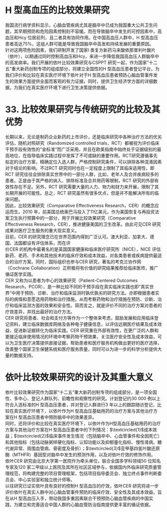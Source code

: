 # H 型高血压的比较效果研究  
我国流行病学资料显示，心脑血管疾病尤其是脑卒中已成为我国重大公共卫生问题，其早期预防和危险因素控制刻不容缓。而在导致脑卒中发生的可控因素中，高血压和Hcy 位居前列，且二者具有协同作用。在中国高血压人群中，H 型高血压患者高达$75\%$，这组人群可能是导致我国脑卒中高发和持续发展的重要原因。  
针对这两项危险因素，我们研制开发了国家I 类复方新药马来酸依那普利叶酸片（依叶），以期通过同时控制高血压和Hcy，来进一步降低我国高血压人群脑卒中的高发病率。我们开展的依叶比较效果研究与CSPPT 研究一起，作为国家“十二五”重大新药创制专项的组成部分，将建立全国性的H 型高血压患者登记平台，为我们评价和比较在真实医疗环境下依叶对于H 型高血压患者预防心脑血管事件发生的效果方面提供全面而客观的有力证据，同时，提供卫生经济学方面的详细数据，为我们在真实医疗环境下进行卫生决策提供依据。  
# 33. 比较效果研究与传统研究的比较及其优势  
长期以来，无论是制药企业新药的上市评价，还是临床研究中各种治疗方法的优劣评估，随机对照研究（Randomized controlled trials，RCT）都被视为评价临床干预手段有效性的“金标准”而广泛采用，并且在欧美指南中始终处于证据级别的最高地位，在指导临床实践过程中发挥了不可或缺的重要作用。RCT研究遵循事先拟定的治疗方案，精确定位入选人群，严格控制研究条件，可以排除各种混淆因素对于结论的影响。不过RCT 研究同时也在一定程度上限制了其临床适用性，即RCT 研究往往会排除真实世界中的一部分人群，比如，老年人及合并疾病较多的患者。正是由于其严格的纳入、排除标准及合并用药等限制，RCT 研究的外部有效性存在不足。另外，RCT 研究需要大量的人力、物力和财力来开展，限制了其长期开展的可能性。总之，RCT 研究虽然有很多优点，但是并不能解决所有的临床问题。  
因此，比较效果研究（Comparative Effectiveness Research，CER）的概念应运而生。2010 年，前美国总统奥巴马投入了11亿美元，作为美国恢复与再投资法案卫生执行预算中的一部分，用于开展比较效果研究（Comparative Effectiveness Research，CER），推进健康美国的卫生改革。由此可见CER 研究成果对医疗卫生服务的重大现实意义。  
目前，CER 的研究理念已在世界范围内得到广泛认可。澳大利亚、加拿大、德国、法国都设有评估体系，而在评  
价CER 的机构中最著名的是英国国家健康和临床医疗研究所（NICE），NICE 评估新药、老药、手术和其他技术的临床疗效和成本效益，对各类患者或疾病提供最适合的治疗方案。同时，国际组织也参与CER 研究，著名的考克兰协作网（Cochrane Collaboration）正积极将有价值的研究结果推荐给临床医师，推广循证医学实践。  
CER 又称为以患者为中心的效果研究（Patient-Centered Outcomes Research，PCOR），是一种比较不同的干预手段在真实临床实践也即“真实世界”中用于预防、诊断、治疗和临床监测时孰优孰劣的研究方法。亦即根据患者实际的病情和意愿选用药物和治疗措施，从而考察药物和治疗措施在预防、诊断、治疗和临床监测方面的效果和安全性。简而言之，就是评价不同的治疗方案对患者的疗效差异，并找出最好的治疗方法。  
CER 研究将患者、社会和支付方等作为一个整体来考虑，鼓励发展和应用临床登记资料，建立临床数据库网络及各种电子健康信息，以评估远期医疗结果及成本效益，促进新证据转化为临床实践。CER 研究重在外部有效性，在更广泛的人群和更接近临床使用情况的环境中考察药物干预效果，关注医疗安全性及成本效益，可以为卫生医疗决策提供直接证据，帮助患者和医疗服务机构做出更好的医疗选择，改善整个国家卫生保健系统和医疗服务质量，同时可以为进一步的科学分析提供大量的数据支持。  
#  依叶比较效果研究的设计及其重大意义  
依叶比较效果研究作为国家“十二五”重大新药创制专项的组成部分，是一项全国性、多中心、登记人群队列、前瞻性和观察性的研究。计划登记约30 000 例以上符合入选标准的H 型高血压患者，并对登记人群进行3 年以上的跟踪随访登记，比较在真实医疗环境下，以依叶作为H 型高血压基础用药的治疗方案与其他治疗方案在H 型高血压患者中预防脑卒中的效果差异。  
同时，还将评价和比较在真实医疗环境下，以依叶作为H型高血压基础用药的治疗方案与其他治疗方案在H 型高血压患者中的下列情况：$\textcircled{1}$成本效益；$\textcircled{2}$临床事件发生情况（包括脑卒中、心血管事件和全因死亡）和其他指标（包括动脉粥样硬化指标、认知功能以及抑郁量化指标、慢性肾病、糖代谢异常、周围血管病、骨密度及骨折）；$\textcircled{3}$亚甲基四氢叶酸还原酶（MTHFR）基因型对脑卒中发生的预测作用，以及对依叶疗效的修饰作用。  
依叶CER 研究由北京大学第一医院作为牵头单位，联合全国多学科领域50 位知名专家及120 家二甲级以上医院及其所在社区区域参与，依据国内外临床研究质量管理规范，将构建完整的项目管理框架，包括项目指导委员会、独立终点事件判断委员会、中心实验室和独立统计师等。  
以往研究已证实依叶具有良好的控制H 型高血压的疗效，依叶CER 研究将进一步评价依叶在真实人群中对心脑血管事件预防的临床疗效、安全性及其成本效益，旨在从H 型高血压入手，带动我国多重因素联合干预预防心脑血管疾病的中国实践，为建立和完善适合中国人群的心脑血管防治指南提供更丰富的循证依据。  
